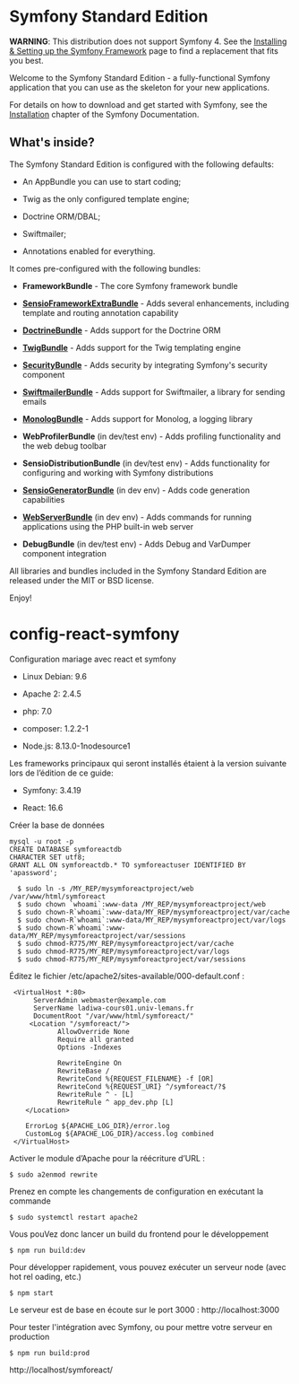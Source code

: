 Symfony Standard Edition
========================

**WARNING**: This distribution does not support Symfony 4. See the
[Installing & Setting up the Symfony Framework][15] page to find a replacement
that fits you best.

Welcome to the Symfony Standard Edition - a fully-functional Symfony
application that you can use as the skeleton for your new applications.

For details on how to download and get started with Symfony, see the
[Installation][1] chapter of the Symfony Documentation.

What's inside?
--------------

The Symfony Standard Edition is configured with the following defaults:

  * An AppBundle you can use to start coding;

  * Twig as the only configured template engine;

  * Doctrine ORM/DBAL;

  * Swiftmailer;

  * Annotations enabled for everything.

It comes pre-configured with the following bundles:

  * **FrameworkBundle** - The core Symfony framework bundle

  * [**SensioFrameworkExtraBundle**][6] - Adds several enhancements, including
    template and routing annotation capability

  * [**DoctrineBundle**][7] - Adds support for the Doctrine ORM

  * [**TwigBundle**][8] - Adds support for the Twig templating engine

  * [**SecurityBundle**][9] - Adds security by integrating Symfony's security
    component

  * [**SwiftmailerBundle**][10] - Adds support for Swiftmailer, a library for
    sending emails

  * [**MonologBundle**][11] - Adds support for Monolog, a logging library

  * **WebProfilerBundle** (in dev/test env) - Adds profiling functionality and
    the web debug toolbar

  * **SensioDistributionBundle** (in dev/test env) - Adds functionality for
    configuring and working with Symfony distributions

  * [**SensioGeneratorBundle**][13] (in dev env) - Adds code generation
    capabilities

  * [**WebServerBundle**][14] (in dev env) - Adds commands for running applications
    using the PHP built-in web server

  * **DebugBundle** (in dev/test env) - Adds Debug and VarDumper component
    integration

All libraries and bundles included in the Symfony Standard Edition are
released under the MIT or BSD license.

Enjoy!

[1]:  https://symfony.com/doc/3.4/setup.html
[6]:  https://symfony.com/doc/current/bundles/SensioFrameworkExtraBundle/index.html
[7]:  https://symfony.com/doc/3.4/doctrine.html
[8]:  https://symfony.com/doc/3.4/templating.html
[9]:  https://symfony.com/doc/3.4/security.html
[10]: https://symfony.com/doc/3.4/email.html
[11]: https://symfony.com/doc/3.4/logging.html
[13]: https://symfony.com/doc/current/bundles/SensioGeneratorBundle/index.html
[14]: https://symfony.com/doc/current/setup/built_in_web_server.html
[15]: https://symfony.com/doc/current/setup.html
# config-react-symfony

Configuration mariage avec react et symfony 

  * Linux Debian: 9.6

  * Apache 2: 2.4.5

  * php: 7.0

  * composer: 1.2.2-1

  * Node.js: 8.13.0-1nodesource1

Les frameworks principaux qui seront installés étaient à la version suivante lors de l’édition de ce guide:

  * Symfony: 3.4.19

  * React: 16.6

Créer la base de données

    mysql -u root -p
    CREATE DATABASE symforeactdb 
    CHARACTER SET utf8;
    GRANT ALL ON symforeactdb.* TO symforeactuser IDENTIFIED BY 
    'apassword';

      $ sudo ln -s /MY_REP/mysymforeactproject/web /var/www/html/symforeact
      $ sudo chown `whoami`:www-data /MY_REP/mysymforeactproject/web
      $ sudo chown-R`whoami`:www-data/MY_REP/mysymforeactproject/var/cache
      $ sudo chown-R`whoami`:www-data/MY_REP/mysymforeactproject/var/logs
      $ sudo chown-R`whoami`:www-data/MY_REP/mysymforeactproject/var/sessions
      $ sudo chmod-R775/MY_REP/mysymforeactproject/var/cache
      $ sudo chmod-R775/MY_REP/mysymforeactproject/var/logs
      $ sudo chmod-R775/MY_REP/mysymforeactproject/var/sessions

Éditez  le  fichier  /etc/apache2/sites-available/000-default.conf :


   
     <VirtualHost *:80>
          ServerAdmin webmaster@example.com
          ServerName ladiwa-cours01.univ-lemans.fr
          DocumentRoot "/var/www/html/symforeact/"
         <Location "/symforeact/">
                AllowOverride None
                Require all granted
                Options -Indexes
               
                RewriteEngine On
                RewriteBase /
                RewriteCond %{REQUEST_FILENAME} -f [OR]
                RewriteCond %{REQUEST_URI} ^/symforeact/?$
                RewriteRule ^ - [L]
                RewriteRule ^ app_dev.php [L]
        </Location>
        
        ErrorLog ${APACHE_LOG_DIR}/error.log
        CustomLog ${APACHE_LOG_DIR}/access.log combined
     </VirtualHost> 

Activer le module d’Apache pour la réécriture d’URL : 

    $ sudo a2enmod rewrite

Prenez en compte les changements de configuration en exécutant la commande
    
    $ sudo systemctl restart apache2

Vous pouVez donc lancer un build du frontend pour le développement
   
    $ npm run build:dev

Pour développer rapidement, vous pouvez exécuter un serveur node (avec hot rel
oading, etc.)

    $ npm start

Le serveur est de base en écoute sur le port 3000 : http://localhost:3000

Pour tester l'intégration avec Symfony, ou pour mettre votre serveur en production
   
    $ npm run build:prod

http://localhost/symforeact/
